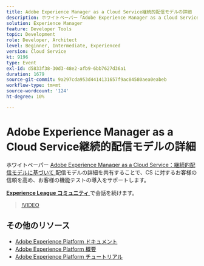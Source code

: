 ```yaml
---
title: Adobe Experience Manager as a Cloud Service継続的配信モデルの詳細
description: ホワイトペーパー「Adobe Experience Manager as a Cloud Service – 連続配信モデル」に基づいて、配信モデルの詳細をお伝えして、CS に対するお客様の信頼を高め、お客様の機能テストの導入をサポートします。
solution: Experience Manager
feature: Developer Tools
topic: Development
role: Developer, Architect
level: Beginner, Intermediate, Experienced
version: Cloud Service
kt: 9196
type: Event
exl-id: d5833f38-30d3-48e2-afb9-6bb7627d36a1
duration: 1679
source-git-commit: 9a297cda953d4414131657f9ac84580aea0eabeb
workflow-type: tm+mt
source-wordcount: '124'
ht-degree: 10%

---
```


# Adobe Experience Manager as a Cloud Service継続的配信モデルの詳細

ホワイトペーパー [Adobe Experience Manager as a Cloud Service：継続的配信モデルに基づいて ](https://fieldreadiness-adobe.highspot.com/items/5ea322e1c714336c23b32599?mkt_tok=eyJpIjoiWlRRNE1qQXlObVV3T0dFNCIsInQiOiJTckVtS1RtWjNCcExxQ3JPYWQ4bENhXC9DNVNRZ0tnNU83MVkraCtaN1NWbUlWU1wvWmJMejY2XC9FYkhBS1gwdjJleHpSY3ZoREJmXC9oanJRTFkzeEplXC9xK1o0TTBvd096b1wvT3BidEMwUGlYMDQxXC91WUk5K2l1ZE83MHV5amhlSkwifQ%3D%3D#1) 配信モデルの詳細を共有することで、CS に対するお客様の信頼を高め、お客様の機能テストの導入をサポートします。

**[Experience League コミュニティ ](https://adobe.ly/3i9XWo8)** で会話を続けます。

>[!VIDEO](https://video.tv.adobe.com/v/337720/?quality=12&learn=on&hidetitle=true)

## その他のリソース

- [Adobe Experience Platform ドキュメント ](https://experienceleague.adobe.com/docs/experience-platform.html?lang=ja)
- [Adobe Experience Platform 概要](https://experienceleague.adobe.com/docs/experience-platform/landing/home.html?lang=ja)
- [Adobe Experience Platform チュートリアル](https://experienceleague.adobe.com/docs/platform-learn/tutorials/overview.html?lang=ja)
